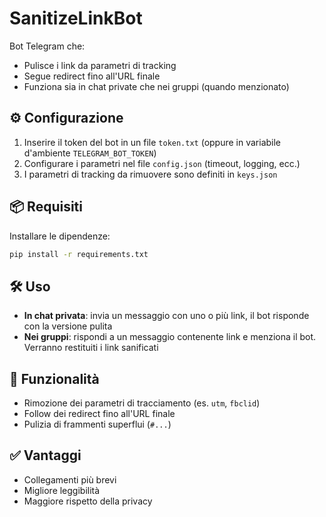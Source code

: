 # SanitizeLinkBot

Bot Telegram che:

* Pulisce i link da parametri di tracking
* Segue redirect fino all'URL finale
* Funziona sia in chat private che nei gruppi (quando menzionato)

## ⚙️ Configurazione

1. Inserire il token del bot in un file `token.txt` (oppure in variabile d'ambiente `TELEGRAM_BOT_TOKEN`)
2. Configurare i parametri nel file `config.json` (timeout, logging, ecc.)
3. I parametri di tracking da rimuovere sono definiti in `keys.json`

## 📦 Requisiti

Installare le dipendenze:

```bash
pip install -r requirements.txt
```

## 🛠️ Uso

* **In chat privata**: invia un messaggio con uno o più link, il bot risponde con la versione pulita
* **Nei gruppi**: rispondi a un messaggio contenente link e menziona il bot. Verranno restituiti i link sanificati

## 📖 Funzionalità

* Rimozione dei parametri di tracciamento (es. `utm`, `fbclid`)
* Follow dei redirect fino all'URL finale
* Pulizia di frammenti superflui (`#...`)

## ✅ Vantaggi

* Collegamenti più brevi
* Migliore leggibilità
* Maggiore rispetto della privacy
